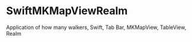 # SwiftMKMapViewRealm
 Application of how many walkers, Swift, Tab Bar, MKMapView, TableView,  Realm
